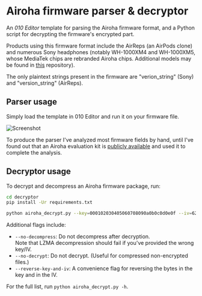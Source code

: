 # Airoha firmware parser & decryptor

An _010 Editor_ template for parsing the Airoha firmware format, and a Python script for decrypting the firmware's encrypted part.

Products using this firmware format include the AirReps (an AirPods clone) and numerous Sony headphones (notably WH-1000XM4 and WH-1000XM5, whose MediaTek chips are rebranded Airoha chips. Additional models may be found in [this](https://github.com/lzghzr/MDR_Proxy) repository).

The only plaintext strings present in the firmware are "verion_string" (Sony) and "version_string" (AirReps).

## Parser usage

Simply load the template in 010 Editor and run it on your firmware file.

![Screenshot](resources/010_editor_screenshot.png)

To produce the parser I've analyzed most firmware fields by hand, until I've found out that an Airoha evaluation kit is [publicly available](https://github.com/haltsai/Airoha_AB1565EVK) and used it to complete the analysis.

## Decryptor usage

To decrypt and decompress an Airoha firmware package, run:

```bash
cd decryptor
pip install -Ur requirements.txt

python airoha_decrypt.py --key=000102030405060708090a0b0c0d0e0f --iv=62633636633839306334636432383763 --from=fw.encrypted --to=fw.decrypted
```

Additional flags include:
 - `--no-decompress`: Do not decompress after decryption.  
   Note that LZMA decompression should fail if you've provided the wrong key/IV.
 - `--no-decrypt`: Do not decrypt. (Useful for compressed non-encrypted files.)
 - `--reverse-key-and-iv`: A convenience flag for reversing the bytes in the key and in the IV.

For the full list, run `python airoha_decrypt.py -h`.